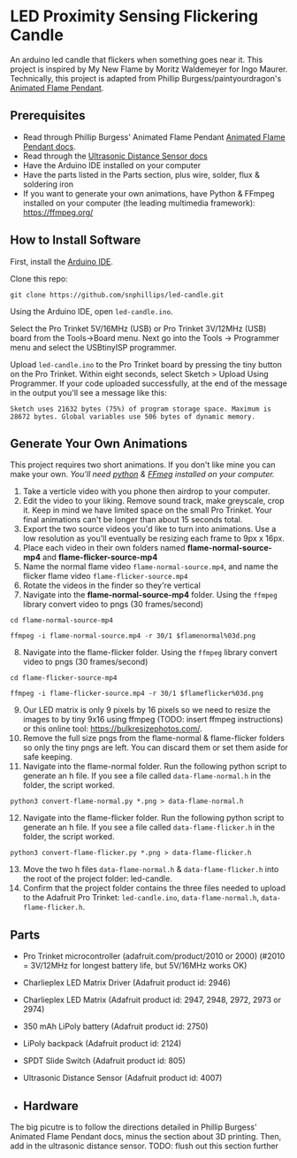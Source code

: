 # LED Proximity Sensing Flickering Candle
An arduino led candle that flickers when something goes near it. This project is inspired by My New Flame by Moritz Waldemeyer for Ingo Maurer. Technically, this project is adapted from Phillip Burgess/paintyourdragon's [Animated Flame Pendant](https://learn.adafruit.com/animated-flame-pendant).


## Prerequisites
- Read through Phillip Burgess' Animated Flame Pendant [Animated Flame Pendant docs](https://learn.adafruit.com/animated-flame-pendant).
- Read through the [Ultrasonic Distance Sensor docs](https://learn.adafruit.com/ultrasonic-sonar-distance-sensors)
- Have the Arduino IDE installed on your computer
- Have the parts listed in the Parts section, plus wire, solder, flux & soldering iron
- If you want to generate your own animations, have Python & FFmpeg installed on your computer (the leading multimedia framework): https://ffmpeg.org/


## How to Install Software

First, install the [Arduino IDE](https://www.arduino.cc/en/software).

Clone this repo:

`git clone https://github.com/snphillips/led-candle.git`

Using the Arduino IDE, open `led-candle.ino`.

Select the Pro Trinket 5V/16MHz (USB) or Pro Trinket 3V/12MHz (USB) board from the Tools->Board menu.
Next go into the Tools -> Programmer menu and select the USBtinyISP programmer.

Upload `led-candle.ino` to the Pro Trinket board by pressing the tiny button on the Pro Trinket. Within eight seconds, select Sketch > Upload Using Programmer. If your code uploaded successfully, at the end of the message in the output you'll see a message like this:

`Sketch uses 21632 bytes (75%) of program storage space. Maximum is 28672 bytes.
Global variables use 506 bytes of dynamic memory.`



## Generate Your Own Animations
This project requires two short animations. If you don't like mine you can make your own.
_You'll need [python](https://www.python.org/about/gettingstarted/) & [FFmeg](https://ffmpeg.org/) installed on your computer._
1) Take a verticle video with you phone then airdrop to your computer.
2) Edit the video to your liking. Remove sound track, make greyscale, crop it. Keep in mind we have limited space on the small Pro Trinket. Your final animations can't be longer than about 15 seconds total.
3) Export the two source videos you'd like to turn into animations. Use a low resolution as you'll eventually be resizing each frame to 9px x 16px.
4) Place each video in their own folders named **flame-normal-source-mp4** and **flame-flicker-source-mp4**
5) Name the normal flame video `flame-normal-source.mp4`, and name the flicker flame video `flame-flicker-source.mp4`
6) Rotate the videos in the finder so they're vertical
7) Navigate into the **flame-normal-source-mp4** folder. Using the `ffmpeg` library convert video to pngs (30 frames/second)

```
cd flame-normal-source-mp4
```
```
ffmpeg -i flame-normal-source.mp4 -r 30/1 $flamenormal%03d.png
```

8) Navigate into the flame-flicker folder. Using the `ffmpeg` library convert video to pngs (30 frames/second)

```
cd flame-flicker-source-mp4
```
```
ffmpeg -i flame-flicker-source.mp4 -r 30/1 $flameflicker%03d.png
```

9) Our LED matrix is only 9 pixels by 16 pixels so we need to resize the images to by tiny 9x16 using ffmpeg (TODO: insert ffmpeg instructions) or this online tool: https://bulkresizephotos.com/.
10) Remove the full size pngs from the flame-normal & flame-flicker folders so only the tiny pngs are left. You can discard them or set them aside for safe keeping.
11) Navigate into the flame-normal folder. Run the following python script to generate an h file. If you see a file called `data-flame-normal.h` in the folder, the script worked.

```
python3 convert-flame-normal.py *.png > data-flame-normal.h
```

12) Navigate into the flame-flicker folder. Run the following python script to generate an h file. If you see a file called `data-flame-flicker.h` in the folder, the script worked.

```
python3 convert-flame-flicker.py *.png > data-flame-flicker.h
```

13) Move the two h files `data-flame-normal.h` & `data-flame-flicker.h` into the root of the project folder: led-candle.
14) Confirm that the project folder contains the three files needed to upload to the Adafruit Pro Trinket: `led-candle.ino`, `data-flame-normal.h`, `data-flame-flicker.h`.


## Parts
- Pro Trinket microcontroller (adafruit.com/product/2010 or 2000) (#2010 = 3V/12MHz for longest battery life, but 5V/16MHz works OK)
- Charlieplex LED Matrix Driver (Adafruit product id: 2946)
- Charlieplex LED Matrix (Adafruit product id: 2947, 2948, 2972, 2973 or 2974)
- 350 mAh LiPoly battery (Adafruit product id: 2750)
- LiPoly backpack (Adafruit product id: 2124)
- SPDT Slide Switch (Adafruit product id: 805)
- Ultrasonic Distance Sensor (Adafruit product id: 4007)

 
- ## Hardware
The big picutre is to follow the directions detailed in Phillip Burgess' Animated Flame Pendant docs, minus the section about 3D printing. Then, add in the ultrasonic distance sensor. TODO: flush out this section further
